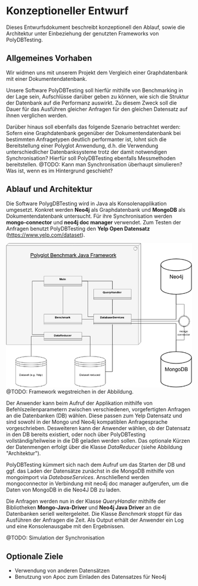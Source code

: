 # Konzeptioneller Entwurf

Dieses Entwurfsdokument beschreibt konzeptionell den Ablauf, sowie die Architektur unter Einbeziehung der genutzten Frameworks von PolyDBTesting.

## Allgemeines Vorhaben
Wir widmen uns mit unserem Projekt dem Vergleich einer Graphdatenbank mit einer Dokumentendatenbank.

Unsere Software PolyDBTesting soll hierfür mithilfe von Benchmarking in der Lage sein, Aufschlüsse darüber geben zu können, wie sich die Struktur der Datenbank auf die Performanz auswirkt. Zu diesem Zweck soll die Dauer für das Ausführen gleicher Anfragen für den gleichen Datensatz auf ihnen verglichen werden.

Darüber hinaus soll ebenfalls das folgende Szenario betrachtet werden: Sofern eine Graphdatenbank gegenüber der Dokumentendatenbank bei bestimmten Anfragetypen deutlich performanter ist, lohnt sich die Bereitstellung einer Polyglot Anwendung, d.h. die Verwendung unterschiedlicher Datenbanksysteme trotz der damit notwendigen Synchronisation? Hierfür soll  PolyDBTesting ebenfalls Messmethoden bereitstellen. @TODO: Kann man Synchronisation überhaupt simulieren? Was ist, wenn es im Hintergrund geschieht?


## Ablauf und Architektur

Die Software PolygDBTesting wird in Java als Konsolenapplikation umgesetzt.
Konkret werden **Neo4j** als Graphdatenbank und **MongoDB** als Dokumentendatenbank untersucht. Für ihre Synchronisation werden **mongo-connector** und **neo4j doc manager** verwendet.
Zum Testen der Anfragen benutzt PolyDBTesting den **Yelp Open Datensatz** (https://www.yelp.com/dataset).

![Architektur](architecture.png "Architektur")
@TODO: Framework wegstreichen in der Abbildung.

Der Anwender kann beim Aufruf der Applikation mithilfe von Befehlszeilenparametern zwischen verschiedenen, vorgefertigten Anfragen an die Datenbanken (DB) wählen. Diese passen zum Yelp Datensatz und sind sowohl in der Mongo und Neo4j kompatiblen Anfragesprache vorgeschrieben. Desweiteren kann der Anwender wählen, ob der Datensatz in den DB bereits existiert, oder noch über PolyDBTesting vollständig/teilweise in die DB geladen werden sollen. Das optionale Kürzen der Datenmengen erfolgt über die Klasse *DataReducer* (siehe Abbildung "Architektur").

PolyDBTesting kümmert sich nach dem Aufruf um das Starten der DB und ggf. das Laden der Datensätze zunächst in die MongoDB mithilfe von mongoimport via *DatebaseServices*. Anschließend werden mongoconnector in Verbindung mit neo4j doc manager aufgerufen, um die Daten von MongoDB in die Neo4J DB zu laden. 

Die Anfragen werden nun in der Klasse *QueryHandler*  mithilfe der Bibliotheken **Mongo-Java-Driver** und **Neo4j Java Driver** an die Datenbanken seriell weitergeleitet. Die Klasse *Benchmark* stoppt für das Ausführen der Anfragen die Zeit.
Als Output erhält der Anwender ein Log und eine Konsolenausgabe mit den Ergebnissen.

@TODO: Simulation der Synchronisation

## Optionale Ziele
* Verwendung von anderen Datensätzen
* Benutzung von Apoc zum Einladen des Datensatzes für Neo4j
